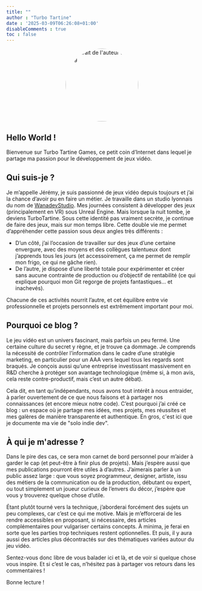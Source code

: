 ```yaml
---
title: ""
author : "Turbo Tartine"
date : '2025-03-09T06:26:08+01:00'
disableComments : true
toc : false
---
```


<img alt="Portrait de l'auteur du blog" src="/avatar.jpg" style="display: block; width: 192px; height: 192px; border-radius: 100%; margin-left: auto; margin-right: auto;" /> 

## Hello World !
Bienvenue sur Turbo Tartine Games, ce petit coin d’Internet dans lequel je partage ma passion pour le développement de jeux vidéo.

## Qui suis-je ?
Je m’appelle Jérémy, je suis passionné de jeux vidéo depuis toujours et j’ai la chance d’avoir pu en faire un métier. Je travaille dans un studio lyonnais du nom de [WanadevStudio](https://bsky.app/profile/wanadevstudio.com). Mes journées consistent à développer des jeux (principalement en VR) sous Unreal Engine. Mais lorsque la nuit tombe, je deviens TurboTartine. Sous cette identité pas vraiment secrète, je continue de faire des jeux, mais sur mon temps libre. Cette double vie me permet d’appréhender cette passion sous deux angles très différents :
- D’un côté, j’ai l’occasion de travailler sur des jeux d’une certaine envergure, avec des moyens et des collègues talentueux dont j’apprends tous les jours (et accessoirement, ça me permet de remplir mon frigo, ce qui ne gâche rien).
- De l’autre, je dispose d’une liberté totale pour expérimenter et créer sans aucune contrainte de production ou d’objectif de rentabilité (ce qui explique pourquoi mon Git regorge de projets fantastiques… et inachevés).

Chacune de ces activités nourrit l’autre, et cet équilibre entre vie professionnelle et projets personnels est extrêmement important pour moi.

## Pourquoi ce blog ?
Le jeu vidéo est un univers fascinant, mais parfois un peu fermé. Une certaine culture du secret y règne, et je trouve ça dommage. Je comprends la nécessité de contrôler l’information dans le cadre d’une stratégie marketing, en particulier pour un AAA vers lequel tous les regards sont braqués. Je conçois aussi qu’une entreprise investissant massivement en R&D cherche à protéger son avantage technologique (même si, à mon avis, cela reste contre-productif, mais c’est un autre débat).

Cela dit, en tant qu’indépendants, nous avons tout intérêt à nous entraider, à parler ouvertement de ce que nous faisons et à partager nos connaissances (et encore mieux notre code). C’est pourquoi j’ai créé ce blog : un espace où je partage mes idées, mes projets, mes réussites et mes galères de manière transparente et authentique. En gros, c'est ici que je documente ma vie de "solo indie dev".

## À qui je m'adresse ?
Dans le pire des cas, ce sera mon carnet de bord personnel pour m’aider à garder le cap (et peut-être à finir plus de projets). Mais j’espère aussi que mes publications pourront être utiles à d’autres. J’aimerais parler à un public assez large : que vous soyez programmeur, designer, artiste, issu des métiers de la communication ou de la production, débutant ou expert, ou tout simplement un joueur curieux de l’envers du décor, j’espère que vous y trouverez quelque chose d’utile.

Étant plutôt tourné vers la technique, j’aborderai forcément des sujets un peu complexes, car c’est ce qui me motive. Mais je m’efforcerai de les rendre accessibles en proposant, si nécessaire, des articles complémentaires pour vulgariser certains concepts. À minima, je ferai en sorte que les parties trop techniques restent optionnelles. Et puis, il y aura aussi des articles plus décontractés sur des thématiques variées autour du jeu vidéo.

Sentez-vous donc libre de vous balader ici et là, et de voir si quelque chose vous inspire. Et si c’est le cas, n’hésitez pas à partager vos retours dans les commentaires !

Bonne lecture !